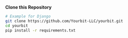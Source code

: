 **Clone this Repository**

```sh
# Example for Django
git clone https://github.com/Yourbit-LLC/yourbit.git
cd yourbit
pip install -r requirements.txt
```






